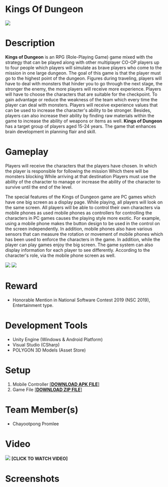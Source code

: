 # Kings Of Dungeon
![](https://i.imgur.com/LTKL6bX.jpg)
# Description
**Kings of Dungeon** is an RPG (Role-Playing Game) game mixed with the strategy that can be played along with other multiplayer CO-OP players up to four people which players will simulate as brave players who come to the mission in one large dungeon. The goal of this game is that the player must go to the highest point of the dungeon. Figures during traveling, players will have to deal with monsters that hinder you to go through the next stage, the stronger the enemy, the more players will receive more experience. Players will have to choose the characters that are suitable for the checkpoint. To gain advantage or reduce the weakness of the team which every time the player can deal with monsters. Players will receive experience values that can be used to increase the character's ability to be stronger. Besides, players can also increase their ability by finding raw materials within the game to increase the ability of weapons or items as well. **Kings of Dungeon** has a target group of players aged 15-24 years. The game that enhances brain development in planning flair and skill.
# Gameplay
Players will receive the characters that the players have chosen. In which the player is responsible for following the mission Which there will be monsters blocking While arriving at that destination Players must use the ability of the character to manage or increase the ability of the character to survive until the end of the level.

The special features of the Kings of Dungeon game are PC games which have one big screen as a display page. While playing, all players will look on the same screen. All players will be able to control their own characters via mobile phones as used mobile phones as controllers for controlling the characters in PC games causes the playing style more exotic. For example, using a mobile phone makes the button design to be used in the control on the screen independently. In addition, mobile phones also have various sensors that can measure the rotation or movement of mobile phones which has been used to enforce the characters in the game. In addition, while the player can play games enjoy the big screen. The game system can also display information for each player to see differently. According to the character's role, via the mobile phone screen as well.

<style align = "center">![](https://i.imgur.com/wVOpclZ.png)</style>
![](https://i.imgur.com/6YumNGc.png)
![](https://i.imgur.com/HlZLhbX.png)
# Reward
- Honorable Mention in National Software Contest 2019 (NSC 2019), Entertainment type.
# Development Tools
- Unity Engine (Windows & Android Platform)
- Visual Studio (CSharp)
- POLYGON 3D Models (Asset Store)
# Setup
1. Mobile Controller <a href="https://1drv.ms/u/s!Ai9z8mPSceQOkQO_OnbjBmGQkO7H?e=fIOwFv">[**DOWNLOAD APK FILE**]</a> 
2. Game File <a href="">[**DOWNLOAD ZIP FILE**]</a>
# Team Member(s)
- Chayootpong Promlee
# Video
[![](https://i.imgur.com/Wjd5OyQ.jpg)](https://www.youtube.com/watch?v=rwUhPrFVA74)
**[CLICK TO WATCH VIDEO]**
# Screenshots
